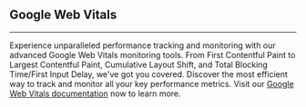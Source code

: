 ## Google Web Vitals
* * *
Experience unparalleled performance tracking and monitoring with our advanced Google Web Vitals monitoring tools. From First Contentful Paint to Largest Contentful Paint, Cumulative Layout Shift, and Total Blocking Time/First Input Delay, we've got you covered. Discover the most efficient way to track and monitor all your key performance metrics. Visit our [Google Web Vitals documentation](/documentation/sitespeed.io/google-web-vitals/) now to learn more.